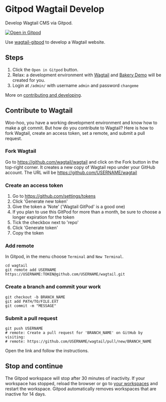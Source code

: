 # Gitpod Wagtail Develop

Develop Wagtail CMS via Gitpod.

[![Open in Gitpod](https://gitpod.io/button/open-in-gitpod.svg)](https://gitpod.io/#https://github.com/wagtail/gitpod-wagtail-develop)

Use [wagtail-gitpod](https://github.com/wagtail/wagtail-gitpod) to develop a Wagtail website.

## Steps

1. Click the ``Open in Gitpod`` button.
2. Relax: a development environment with [Wagtail](https://github.com/wagtail/wagtail) and [Bakery Demo](https://github.com/wagtail/bakerydemo) will be created for you.
3. Login at `/admin/` with username `admin` and password `changeme`

More on [contributing and developing](https://docs.wagtail.io/en/stable/contributing/developing.html).

## Contribute to Wagtail

Woo-hoo, you have a working development environment and know how to make a git commit. 
But how do you contribute to Wagtail? 
Here is how to fork Wagtail, create an access token, set a remote, and submit a pull request.

### Fork Wagtail

Go to https://github.com/wagtail/wagtail and click on the Fork button in the top-right corner. 
It creates a new copy of Wagtail repo under your GitHub account. 
The URL will be https://github.com/USERNAME/wagtail

### Create an access token

1. Go to https://github.com/settings/tokens 
2. Click 'Generate new token'
3. Give the token a 'Note' ('Wagtail GitPod' is a good one)
4. If you plan to use this GitPod for more than a month, be sure to choose a longer expiration for the token
5. Tick the checkbox next to 'repo' 
6. Click 'Generate token'
7. Copy the token

### Add remote

In Gitpod, in the menu choose `Terminal` and `New Terminal`.

	cd wagtail
	git remote add USERNAME https://USERNAME:TOKEN@github.com/USERNAME/wagtail.git

### Create a branch and commit your work

	git checkout -b BRANCH_NAME
	git add PATH/TO/FILE.EXT
	git commit -m "MESSAGE"

### Submit a pull request

	git push USERNAME
    # remote: Create a pull request for 'BRANCH_NAME' on GitHub by visiting:
    # remote: https://github.com/USERNAME/wagtail/pull/new/BRANCH_NAME

Open the link and follow the instructions.

## Stop and continue

The Gitpod workspace will stop after 30 minutes of inactivity.
If your workspace has stopped, reload the browser or go to [your workspaces](https://gitpod.io/workspaces) and restart the workspace.
Gitpod automatically removes workspaces that are inactive for 14 days.

